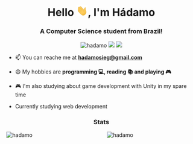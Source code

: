 <h1 align="center">Hello <img src="https://raw.githubusercontent.com/lhenrique42/lhenrique42/master/gifs/Hi.gif" width="30px">, I'm Hádamo</h1>
<h3 align="center">A Computer Science student from Brazil!</h3>


<p align="center"> <img src="https://komarev.com/ghpvc/?username=hadamo" alt="hadamo" />
<a href="https://www.linkedin.com/in/hadamo/"><img src="https://img.shields.io/badge/LinkedIn-informational?logo=linkedin"/></a>
<a href="mailto:hadamosieg@gmail.com" target="_blank"><img src="http://img.shields.io/badge/Gmail-informational?color=darkred&logo=gmail&logoColor=white"/></a>
</p>



- 📫 You can reache me at **hadamosieg@gmail.com**

- :smile: My hobbies are **programming :computer:, reading :books: and playing :video_game:**

- :video_game: I'm also studying about game development with Unity in my spare time

- Currently studying web development




<h3 align="center">Stats</h3>

<p width="100%">
<img width="47%" align="left" src="https://github-readme-stats.vercel.app/api/top-langs/?username=hadamo&layout=compact&hide=html" alt="hadamo" />
<img width="47%" align="right" src="https://github-readme-stats.vercel.app/api?username=hadamo&show_icons=true" alt="hadamo" />
</p>

